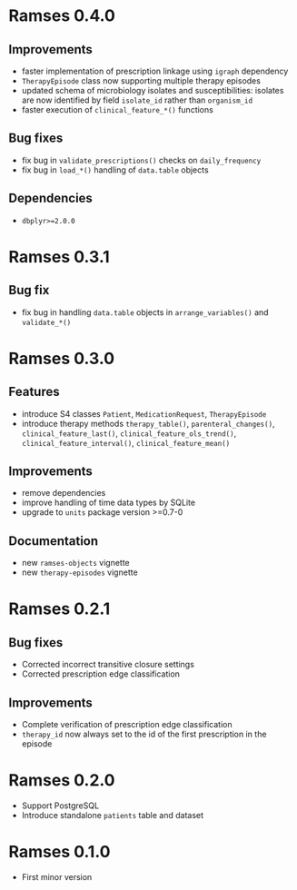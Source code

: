 

# Ramses 0.4.0

## Improvements

* faster implementation of prescription linkage using `igraph` dependency
* `TherapyEpisode` class now supporting multiple therapy episodes
* updated schema of microbiology isolates and susceptibilities: isolates are now identified by field `isolate_id` rather than `organism_id`
* faster execution of `clinical_feature_*()` functions

## Bug fixes

* fix bug in `validate_prescriptions()` checks on `daily_frequency`
* fix bug in `load_*()` handling of `data.table` objects 

## Dependencies

* `dbplyr>=2.0.0`

# Ramses 0.3.1

## Bug fix

* fix bug in handling `data.table` objects in `arrange_variables()` and `validate_*()`

# Ramses 0.3.0

## Features

* introduce S4 classes `Patient`, `MedicationRequest`, `TherapyEpisode`
* introduce therapy methods `therapy_table()`, `parenteral_changes()`, `clinical_feature_last()`, `clinical_feature_ols_trend()`, `clinical_feature_interval()`, `clinical_feature_mean()`

## Improvements

* remove dependencies
* improve handling of time data types by SQLite
* upgrade to `units` package version >=0.7-0

## Documentation

* new `ramses-objects` vignette
* new `therapy-episodes` vignette

# Ramses 0.2.1

## Bug fixes

* Corrected incorrect transitive closure settings
* Corrected prescription edge classification

## Improvements

* Complete verification of prescription edge classification
* `therapy_id` now always set to the id of the first prescription in the episode

# Ramses 0.2.0

* Support PostgreSQL
* Introduce standalone `patients` table and dataset

# Ramses 0.1.0

* First minor version